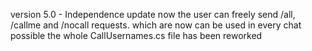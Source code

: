 version 5.0 - Independence update
now the user can freely send /all, /callme and /nocall requests. 
which are now can be used in every chat possible
the whole CallUsernames.cs file has been reworked
